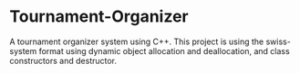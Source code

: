 # Tournament-Organizer
A tournament organizer system using C++. This project is using the swiss-system format using dynamic object allocation and deallocation, and class constructors and destructor.
